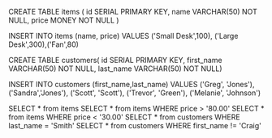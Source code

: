 CREATE TABLE items (
 id SERIAL PRIMARY KEY,
	name VARCHAR(50) NOT NULL,
	price MONEY NOT NULL
)

INSERT INTO items (name, price) VALUES ('Small Desk',100), ('Large Desk',300),('Fan',80)

CREATE TABLE customers( id SERIAL PRIMARY KEY,
                        first_name VARCHAR(50) NOT NULL,
                        last_name VARCHAR(50) NOT NULL)

INSERT INTO customers (first_name,last_name) VALUES ('Greg', 'Jones'),
('Sandra','Jones'),
('Scott', 'Scott'),
('Trevor', 'Green'),
('Melanie', 'Johnson')

SELECT * from items
SELECT * from items WHERE price > '80.00'
SELECT * from items WHERE price < '30.00'
SELECT * from customers WHERE last_name = 'Smith'
SELECT * from customers WHERE first_name != 'Craig'
